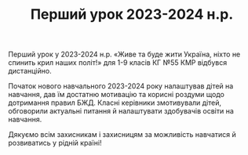 ﻿---
title: Перший урок 2023-2024 н.р.
---

Перший урок у 2023-2024 н.р. «Живе та буде жити Україна, ніхто не спинить крил наших політ!» для 1-9 класів КГ №55 КМР відбувся дистанційно.

Початок нового навчального 2023-2024 року налаштував дітей на навчання, дав їм достатню мотивацію та корисні роздуми щодо дотримання правил БЖД. Класні керівники змотивували дітей, обговорили актуальні питання й налаштувати здобувачів освіти на навчання.

Дякуємо всім захисникам і захисницям за можливість навчатися й розвиватись у рідній країні!

<slideshow />
